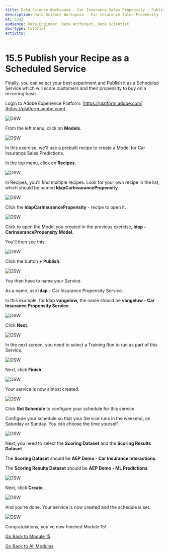 ```yaml
---
title: Data Science Workspace - Car Insurance Sales Propensity - Publish your Recipe as a Scheduled Service
description: Data Science Workspace - Car Insurance Sales Propensity - Publish your Recipe as a Scheduled Service
kt: 5342
audience: Data Engineer, Data Architect, Data Scientist
doc-type: tutorial
activity: 
---
```


# 15.5 Publish your Recipe as a Scheduled Service

Finally, you can select your best experiment and Publish it as a Scheduled Service which will score customers and their propensity to buy on a recurring basis.

Login to Adobe Experience Platform: [https://platform.adobe.com](https://platform.adobe.com)

![DSW](./images/aeph.png)

From the left menu, click on **Models**.

![DSW](./images/mlmodels.png)

In this exercise, we'll use a prebuilt recipe to create a Model for Car Insurance Sales Predictions.

In the top menu, click on **Recipes**.

![DSW](./images/recipes.png)

In Recipes, you'll find multiple recipes. Look for your own recipe in the list, which should be named **ldapCarInsurancePropensity**.

![DSW](./images/prrecipe.png)

Click the **ldapCarInsurancePropensity** - recipe to open it.

![DSW](./images/prservice.png)

Click to open the Model you created in the previous exercise, **ldap - CarInsurancePropensity Model**.

You'll then see this:

![DSW](./images/prservice1.png)

Click the button **+ Publish**.

![DSW](./images/publish.png)

You then have to name your Service.

As a name, use **ldap** - Car Insurance Propensity Service.

In this example, for ldap **vangeluw**, the name should be **vangeluw - Car Insurance Propensity Service**.

![DSW](./images/publishservicename.png)

Click **Next**.

![DSW](./images/next.png)

In the next screen, you need to select a Training Run to run as part of this Service.

![DSW](./images/selecttrrun.png)

Next, click **Finish**.

![DSW](./images/finish.png)

Your service is now almost created.

![DSW](./images/serv.png)

Click **Set Schedule** to configure your schedule for this service.

Configure your schedule so that your Service runs in the weekend, on Saturday or Sunday. You can choose the time yourself.

![DSW](./images/servsch.png)

Next, you need to select the **Scoring Dataset** and the **Scoring Results Dataset**.

The **Scoring Dataset** should be **AEP Demo - Car Insurance Interactions**.

The **Scoring Results Dataset** should be **AEP Demo - ML Predictions**.

![DSW](./images/servsch2.png)

Next, click **Create**.

![DSW](./images/create.png)

And you're done. Your service is now created and the schedule is set.

![DSW](./images/createdone.png)

Congratulations, you've now finished Module 15!

[Go Back to Module 15](./data-science-workspace-car-insurance-sales-propensity.md)

[Go Back to All Modules](../../overview.md)
